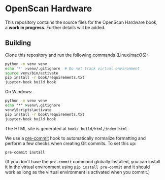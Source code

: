 <!--
This file is part of OpenScan-Hardware
Copyright 2023 OpenScan Contributors
SPDX-License-Identifier: CC-BY-SA-4.0
-->

# OpenScan Hardware

This repository contains the source files for the OpenScan Hardware book, a
**work in progress**. Further details will be added.

## Building

Clone this repository and run the following commands (Linux/macOS):

```sh
python -m venv venv
echo '*' >venv/.gitignore  # Do not track virtual environment
source venv/bin/activate
pip install -r book/requirements.txt
jupyter-book build book
```

On Windows:

```cmd
python -m venv venv
echo "*" >venv\.gitignore
venv\Scripts\activate
pip install -r book\requirements.txt
jupyter-book build book
```

The HTML site is generated at `book/_build/html/index.html`.

We use a [pre-commit](https://pre-commit.com/) hook to automatically normalize
formatting and perform a few checks when creating Git commits. To set this up:

```sh
pre-commit install
```

(If you don't have the `pre-commit` command globally installed, you can install
it in the virtual environment using `pip install pre-commit` and it should work
as long as the virtual environment is activated when you commit.)
